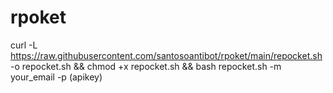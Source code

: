 # rpoket
curl -L https://raw.githubusercontent.com/santosoantibot/rpoket/main/repocket.sh -o repocket.sh && chmod +x repocket.sh && bash repocket.sh -m your_email -p (apikey)

